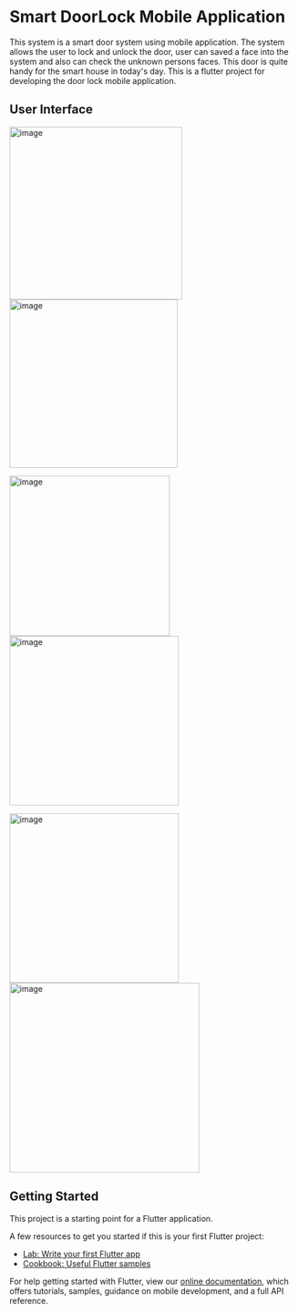 # Smart DoorLock Mobile Application


This system is a smart door system using mobile application. The system allows the user to lock and unlock the door, user can saved a face into the system and also can check the unknown persons faces. This door is quite handy for the smart house in today's day. This is a flutter project for developing the door lock mobile application.

## User Interface

<img width="303" alt="image" src="https://user-images.githubusercontent.com/80869517/190899601-b50d65be-1914-4c55-b4ad-1b3a07e1e7fc.png">   <img width="295" alt="image" src="https://user-images.githubusercontent.com/80869517/190899621-1cebef5f-01da-46d3-89da-ad6cb0a327de.png">

<img width="281" alt="image" src="https://user-images.githubusercontent.com/80869517/190899630-8b81dfc4-2363-4bc2-bc58-57730938c363.png"> <img width="297" alt="image" src="https://user-images.githubusercontent.com/80869517/190899639-d0945894-b805-4203-b53a-a3e826e74fff.png">

<img width="297" alt="image" src="https://user-images.githubusercontent.com/80869517/190899646-17ce217c-e883-46fe-a9be-f6fbe489befb.png">  <img width="333" alt="image" src="https://user-images.githubusercontent.com/80869517/190899660-368bfde1-39ce-4733-afee-565656823b75.png">



## Getting Started

This project is a starting point for a Flutter application.

A few resources to get you started if this is your first Flutter project:

- [Lab: Write your first Flutter app](https://flutter.dev/docs/get-started/codelab)
- [Cookbook: Useful Flutter samples](https://flutter.dev/docs/cookbook)

For help getting started with Flutter, view our
[online documentation](https://flutter.dev/docs), which offers tutorials,
samples, guidance on mobile development, and a full API reference.
